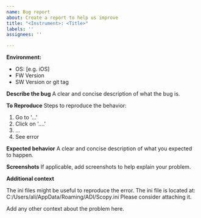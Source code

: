```yaml
---
name: Bug report
about: Create a report to help us improve
title: "<Instrument>: <Title>"
labels: ''
assignees: ''

---
```


**Environment:**
 - OS: [e.g. iOS]
 - FW Version 
 - SW Version or git tag

**Describe the bug**
A clear and concise description of what the bug is.

**To Reproduce**
Steps to reproduce the behavior:
1. Go to '...'
2. Click on '....'
3. ...
4. See error

**Expected behavior**
A clear and concise description of what you expected to happen.

**Screenshots**
If applicable, add screenshots to help explain your problem.

**Additional context**

The ini files might be useful to reproduce the error.
The ini file is located at: C:/Users/ali/AppData/Roaming/ADI/Scopy.ini
Please consider attaching it.

Add any other context about the problem here.
